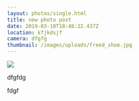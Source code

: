 ```yaml
---
layout: photos/single.html
title: new photo post
date: 2019-03-10T18:48:22.437Z
location: kfjkdsjf
camera: dfgfg
thumbnail: /images/uploads/freed_shoe.jpg
---
```

![](/images/uploads/freed_shoe.jpg)

dfgfdg

fdgf
